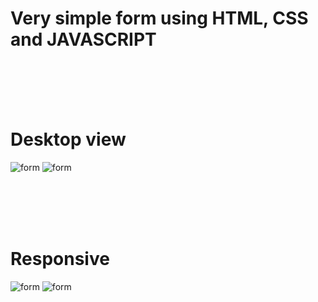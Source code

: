 # Very simple form using HTML, CSS and JAVASCRIPT
<br><br><br><br>
# Desktop view
![form](https://user-images.githubusercontent.com/70298271/209168925-f70853fe-03c4-4f10-a63f-03263130f434.png)
![form](https://user-images.githubusercontent.com/70298271/209217181-eecc5bfa-f3bb-4d06-bc62-7569cba59092.png)

<br><br><br><br>
# Responsive
![form](https://user-images.githubusercontent.com/70298271/209169004-18d95531-541f-46c0-a931-f8bfc117f585.png)
![form](https://user-images.githubusercontent.com/70298271/209217269-bc706dbe-f6cf-48ac-a4b4-8abee6853512.png)


